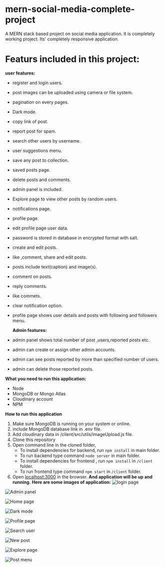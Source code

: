 
# mern-social-media-complete-project
A MERN stack based project on social media application. It is completely working project. Its' completely responsive application.

# Featurs included in this project:

**user features:**
 - register and login users. 
 - post images can be uploaded using camera or file system.
 - pagination on every pages.
 - Dark mode.
 - copy link of post.
 - report post for spam.
 - search other users by username.
 - user suggestions menu. 
 - save any post to collection.
 - saved posts page.
 - delete posts and comments.
 - admin panel is included.
 - Explore page to view other posts by random users.
 - notifications page.
 - profile page.
 - edit profile page user data.
 - password is stored in database in encrypted format with salt.
 - create and edit posts.
 - like ,comment, share and edit posts.
 - posts include text(caption) and image(s).
 - comment on posts.
 - reply comments.
 - like commets.
 - clear notification option.
 - profile page shows user details and posts with following and followers menu.



   **Admin features:**
   

 - admin panel shows total number of post ,users,reported posts etc.
 - admin can create or assign other admin accounts.
 - admin can see posts reported by more than specified number of users.
 - admin can delete those reported posts.


**What you need to run this application:**

 - Node 
 - MongoDB or Mongo Atlas
 - Cloudinary account
 - NPM

**How to run this application**
1.  Make sure MongoDB is running on your system or online.
2. include MongoDB database link in .env file.
3. Add cloudinary data in /client/src/utils/imageUpload.js file.
4. Clone this repository
5. Open command line in the cloned folder,
    - To install dependencies for backend, run  `npm install` in main folder.
    - To run backend type command `node server` in main folder.
    - To install dependencies for frontend , run  `npm install` in `/client` folder.
    - To run frontend type command `npm start` in `/client` folder.
6.  Open  [localhost:3000](http://localhost:3000/)  in the browser.
 **And application will be up and running.**
**Here are some images of application:**
![login page](https://drive.google.com/file/d/1DJT8Cbiu-92RhT5Jw2SBlh0l_mDs01uc/view?usp=sharing)

![Admin panel](https://drive.google.com/file/d/1Cx_0_DQYSmYnXlJ68tiBLcJ9puh25cr-/view?usp=sharing)

![Home page](https://drive.google.com/file/d/1NpWQnumFYZ-hiUrldwjHst4aOxwGpt7c/view?usp=sharing)

![Dark mode](https://drive.google.com/file/d/1ymtQ2bAetNaoj9H1Cgv2qpjji4OqgDi2/view?usp=sharing)

![Profile page](https://drive.google.com/file/d/1VJKOl8i9mimz6guPIH13W2NRsUJDOE9Z/view?usp=sharing)

![Search user](https://drive.google.com/file/d/1hwUW4sBJZPX63TxzvnwAfJcAnEVOi6Un/view?usp=sharing)

![New post](https://drive.google.com/file/d/1JU2zzWFzELIM1-c5ACgqm4RkGv4Uj7Eg/view?usp=sharing)

![Explore page](https://drive.google.com/file/d/1hp114it9QA5iMLRljXq62eAEy88cGSwP/view?usp=sharing)

![Post menu](https://drive.google.com/file/d/1F1ffmdhlylsbzdcWJkdocaCe8knOUIE4/view?usp=sharing)
